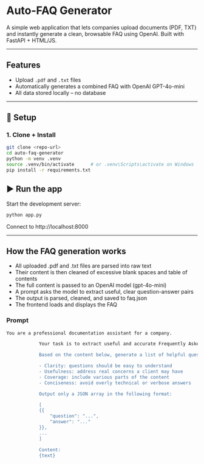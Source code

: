 # Auto-FAQ Generator

A simple web application that lets companies upload documents (PDF, TXT) and instantly generate a clean, browsable FAQ using OpenAI. Built with FastAPI + HTML/JS.

---

## Features

- Upload `.pdf` and `.txt` files
- Automatically generates a combined FAQ with OpenAI GPT-4o-mini
- All data stored locally – no database

---

## 🚀 Setup

### 1. Clone + Install

```bash
git clone <repo-url>
cd auto-faq-generator
python -m venv .venv
source .venv/bin/activate      # or .venv\Scripts\activate on Windows
pip install -r requirements.txt
```

## ▶️ Run the app

Start the development server:

```bash
python app.py

```
Connect to http://localhost:8000

---

## How the FAQ generation works

- All uploaded .pdf and .txt files are parsed into raw text
- Their content is then cleaned of excessive blank spaces and table of contents
- The full content is passed to an OpenAI model (gpt-4o-mini)
- A prompt asks the model to extract useful, clear question-answer pairs
- The output is parsed, cleaned, and saved to faq.json
- The frontend loads and displays the FAQ

### Prompt

```bash
You are a professional documentation assistant for a company.

            Your task is to extract useful and accurate Frequently Asked Questions (FAQs) from internal company documents. These FAQs are intended for external clients or users, to help them understand the company's products, services, or policies.

            Based on the content below, generate a list of helpful question-answer pairs. Prioritize:

            - Clarity: questions should be easy to understand
            - Usefulness: address real concerns a client may have
            - Coverage: include various parts of the content
            - Conciseness: avoid overly technical or verbose answers

            Output only a JSON array in the following format:

            [
            {{
                "question": "...",
                "answer": "..."
            }},
            ...
            ]

            Content:
            {text}
```